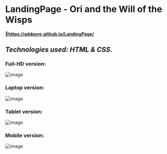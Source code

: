 # LandingPage - Ori and the Will of the Wisps
#### 📌https://addayre.github.io/LandingPage/

## *Technologies used: HTML & CSS.*

### Full-HD version:
![image](https://user-images.githubusercontent.com/102830485/210334504-e2ca7105-956c-4666-9c3e-ee6e1d86abda.png)

### Laptop version:
![image](https://user-images.githubusercontent.com/102830485/210334633-60a3ddd1-e58e-48bf-b100-117c81d68cd0.png)

### Tablet version:
![image](https://user-images.githubusercontent.com/102830485/210334711-04147358-f07a-404a-aece-9a0ed7da5d1d.png)

### Mobile version:
![image](https://user-images.githubusercontent.com/102830485/210334749-751b053d-0d16-43a7-beae-708de1b87649.png)
